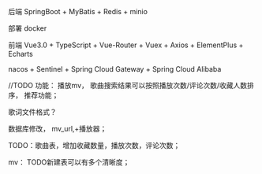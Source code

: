后端
SpringBoot + MyBatis + Redis + minio

部署
docker

前端
Vue3.0 + TypeScript + Vue-Router + Vuex + Axios + ElementPlus + Echarts

nacos + Sentinel + Spring Cloud Gateway + Spring Cloud Alibaba

//TODO
功能：
播放mv，
歌曲搜索结果可以按照播放次数/评论次数/收藏人数排序，
推荐功能；

歌词文件格式？

数据库修改，
mv_url,+播放器；

TODO：歌曲表，增加收藏数量，播放次数，评论次数；

mv：
TODO新建表可以有多个清晰度；